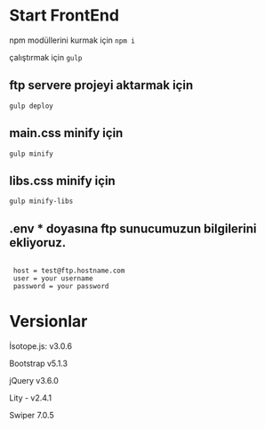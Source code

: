 # Start FrontEnd

npm modüllerini kurmak için
<code>npm i </code>

çalıştırmak için
<code>gulp </code>

## ftp servere projeyi aktarmak için

<code>gulp deploy</code>

## main.css minify için
<code>gulp minify</code>

## libs.css minify için
<code>gulp minify-libs</code>

## .env * doyasına ftp sunucumuzun bilgilerini ekliyoruz.
```

 host = test@ftp.hostname.com
 user = your username
 password = your password

```

# Versionlar

İsotope.js: v3.0.6

Bootstrap v5.1.3

jQuery v3.6.0

Lity - v2.4.1

Swiper 7.0.5
